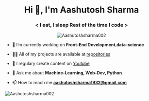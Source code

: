 <h1 align="center">Hi 👋, I'm Aashutosh Sharma</h1>
<h3 align="center">&lt; I eat, I sleep Rest of the time I code &gt;</h3>
<p align="center"> <img src="https://komarev.com/ghpvc/?username=Aashutoshsharma002" alt="Aashutoshsharma002" /> </p>

- 🔭 I’m currently working on **Front-End Development**,**data-science**

- 👨‍💻 All of my projects are available at [repositories](https://github.com/Aashutoshsharma002?tab=repositories)

- 📝 I regulary create content on [Youtube](https://www.youtube.com/channel/UCNMIDkHqnV-noLBppe5Q60w)

- 💬 Ask me about **Machine-Learning, Web-Dev, Python**

- 📫 How to reach me **aashutoshsharma1932@gmail.com**



<p align="left"> <img src="https://github-readme-stats.vercel.app/api?username=Aashutoshsharma002&show_icons=true&theme=synthwave" alt="Aashutoshsharma002" /> </p>
